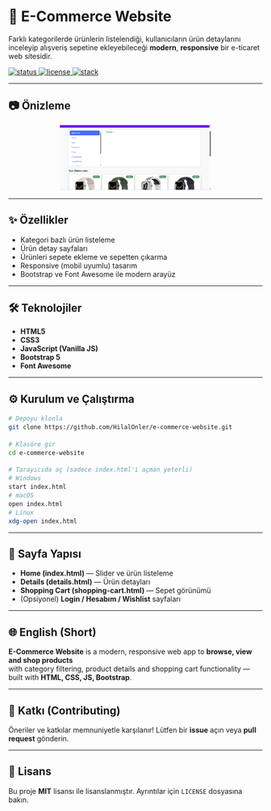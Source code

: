 # 🛒 E-Commerce Website

Farklı kategorilerde ürünlerin listelendiği, kullanıcıların ürün detaylarını inceleyip alışveriş sepetine ekleyebileceği **modern**, **responsive** bir e-ticaret web sitesidir.

<p align="left">
  <a href="https://img.shields.io/badge/status-active-success"> <img src="https://img.shields.io/badge/status-active-success" alt="status" /> </a>
  <a href="https://img.shields.io/badge/license-MIT-informational"> <img src="https://img.shields.io/badge/license-MIT-informational" alt="license" /> </a>
  <a href="https://img.shields.io/badge/tech-HTML5%20%7C%20CSS3%20%7C%20JavaScript-blue"> <img src="https://img.shields.io/badge/tech-HTML5%20%7C%20CSS3%20%7C%20JavaScript-blue" alt="stack" /> </a>
</p>

---

## 📷 Önizleme

<p align="center">
  <img src="assets/preview.png" alt="E-Commerce Website Preview" width="300">
</p>

---

## ✨ Özellikler

- Kategori bazlı ürün listeleme
- Ürün detay sayfaları
- Ürünleri sepete ekleme ve sepetten çıkarma
- Responsive (mobil uyumlu) tasarım
- Bootstrap ve Font Awesome ile modern arayüz

---

## 🛠️ Teknolojiler

- **HTML5**
- **CSS3**
- **JavaScript (Vanilla JS)**
- **Bootstrap 5**
- **Font Awesome**

---

## ⚙️ Kurulum ve Çalıştırma

```bash
# Depoyu klonla
git clone https://github.com/HilalOnler/e-commerce-website.git

# Klasöre gir
cd e-commerce-website

# Tarayıcıda aç (sadece index.html'i açman yeterli)
# Windows
start index.html
# macOS
open index.html
# Linux
xdg-open index.html
```

---

## 🧭 Sayfa Yapısı

- **Home (index.html)** — Slider ve ürün listeleme
- **Details (details.html)** — Ürün detayları
- **Shopping Cart (shopping-cart.html)** — Sepet görünümü
- (Opsiyonel) **Login / Hesabım / Wishlist** sayfaları

---

## 🌐 English (Short)

**E-Commerce Website** is a modern, responsive web app to **browse, view and shop products**  
with category filtering, product details and shopping cart functionality — built with **HTML, CSS, JS, Bootstrap**.

---

## 🤝 Katkı (Contributing)

Öneriler ve katkılar memnuniyetle karşılanır! Lütfen bir **issue** açın veya **pull request** gönderin.

---

## 📄 Lisans

Bu proje **MIT** lisansı ile lisanslanmıştır. Ayrıntılar için `LICENSE` dosyasına bakın.
